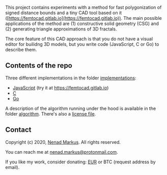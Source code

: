 This project contains experiments with a method for fast polygonization of signed distance bounds and a tiny CAD tool based on it ([https://femtocad.gitlab.io](https://femtocad.gitlab.io)).
The main possible applications of the method are (1) constructive solid geometry (CSG) and (2) generating triangle approximations of 3D fractals.

The core feature of this CAD approach is that you do not have a visual editor for builidng 3D models, but you write code (JavaScript, C or Go) to describe them.

## Contents of the repo

Three different implementations in the folder [implementations](implementations):

* [JavaScript](implementations/javascript) (try it at <https://femtocad.gitlab.io>)
* [C](implementations/c)
* [Go](implementations/golang)

A description of the algorithm running under the hood is available in the folder [algorithm](algorithm).
There's also a [license file](license).

## Contact

Copyright (c) 2020, [Nenad Markus](https://github.com/nenadmarkus). All rights reserved.

You can reach me at <nenad.markus@protonmail.com>.

If you like my work, consider donating: [EUR](https://www.paypal.com/cgi-bin/webscr?cmd=_donations&business=4WNYJAYWPJX56&curency_code=EUR) or BTC (request address by email).